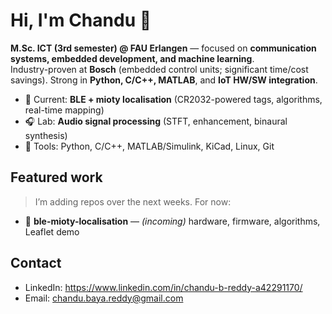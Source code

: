 # Hi, I'm Chandu 👋

**M.Sc. ICT (3rd semester) @ FAU Erlangen** — focused on **communication systems, embedded development, and machine learning**.  
Industry-proven at **Bosch** (embedded control units; significant time/cost savings). Strong in **Python, C/C++, MATLAB**, and **IoT HW/SW integration**.

- 🔬 Current: **BLE + mioty localisation** (CR2032-powered tags, algorithms, real-time mapping)
- 🎧 Lab: **Audio signal processing** (STFT, enhancement, binaural synthesis)
- 🧰 Tools: Python, C/C++, MATLAB/Simulink, KiCad, Linux, Git

## Featured work
> I’m adding repos over the next weeks. For now:
- 📡 **ble-mioty-localisation** — *(incoming)* hardware, firmware, algorithms, Leaflet demo

## Contact
- LinkedIn: https://www.linkedin.com/in/chandu-b-reddy-a42291170/
- Email: chandu.baya.reddy@gmail.com
